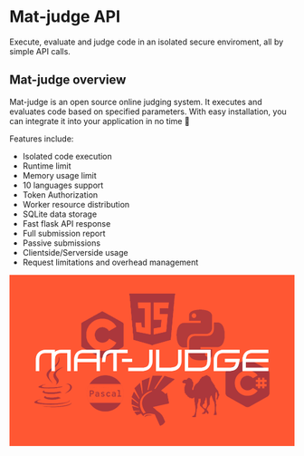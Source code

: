 # Mat-judge API
Execute, evaluate and judge code in an isolated secure enviroment, all by simple API calls.

## Mat-judge overview
Mat-judge is an open source online judging system. It executes and evaluates code based on specified parameters. With easy installation, you can integrate it into your application in no time :rocket:

Features include:
* Isolated code execution
* Runtime limit
* Memory usage limit
* 10 languages support
* Token Authorization
* Worker resource distribution
* SQLite data storage
* Fast flask API response
* Full submission report
* Passive submissions
* Clientside/Serverside usage
* Request limitations and overhead management

![alt text](https://github.com/stevomitric/mat-judge/blob/master/docs/mat-judge.png?raw=true)

